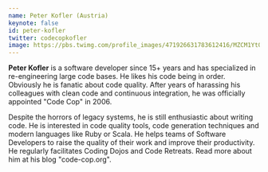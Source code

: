 ```yaml
---
name: Peter Kofler (Austria)
keynote: false
id: peter-kofler
twitter: codecopkofler
image: https://pbs.twimg.com/profile_images/471926631783612416/MZCM1YtO_400x400.jpeg
---
```

**Peter Kofler** is a software developer since 15+ years and has specialized in
re-engineering large code bases. He likes his code being in order. Obviously
he is fanatic about code quality. After years of harassing his colleagues
with clean code and continuous integration, he was officially appointed "Code Cop" in
2006.

Despite the horrors of legacy systems, he is still enthusiastic about
writing code. He is interested in code quality tools, code generation
techniques and modern languages like Ruby or Scala. He helps teams of
Software Developers to raise the quality of their work and improve their
productivity. He regularly facilitates Coding Dojos and Code Retreats. Read
more about him at his blog "code-cop.org".
